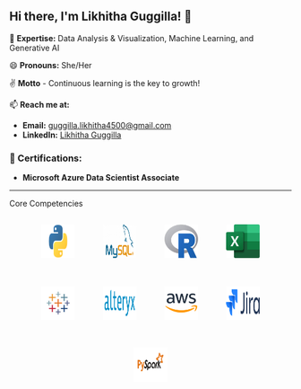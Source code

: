 ## Hi there, I'm Likhitha Guggilla! 👋

🌱 **Expertise:** Data Analysis & Visualization, Machine Learning, and Generative AI

😄 **Pronouns:** She/Her

✌️ **Motto** - Continuous learning is the key to growth!

📫 **Reach me at:**  
   - **Email:** [guggilla.likhitha4500@gmail.com](mailto:guggilla.likhitha4500@gmail.com)  
   - **LinkedIn:** [Likhitha Guggilla](https://www.linkedin.com/in/likhitha-guggilla-6431bb211/)  


### 🏅 Certifications:
- **Microsoft Azure Data Scientist Associate**  

---
Core Competencies

<p align="center" style="display: flex; flex-wrap: wrap; gap: 20px; justify-content: center;">

  
  <img src="Python.png" alt="Python" width="60" height="60" style="margin: 15px;"> 

  
  <img src="MySQL.png" alt="MySQL" width="60" height="60" style="margin: 15px;"> 

  
  <img src="R.jpeg" alt="R" width="60" height="60" style="margin: 15px;"> 

  
  <img src="Excel.jpeg" alt="Excel" width="60" height="60" style="margin: 15px;"> 

  
  <img src="Tableau.jpg" alt="Tableau" width="60" height="60" style="margin: 15px;"> 


  <img src="Alteryx.png" alt="Alteryx" width="60" height="60" style="margin: 15px;"> 

  
  <img src="AWS.png" alt="AWS" width="60" height="60" style="margin: 15px;"> 

  
  <img src="Jira.png" alt="Jira" width="60" height="60" style="margin: 15px;"> 

  
  <img src="PySpark.png" alt="PySpark" width="60" height="60" style="margin: 15px;"> 
</p>












